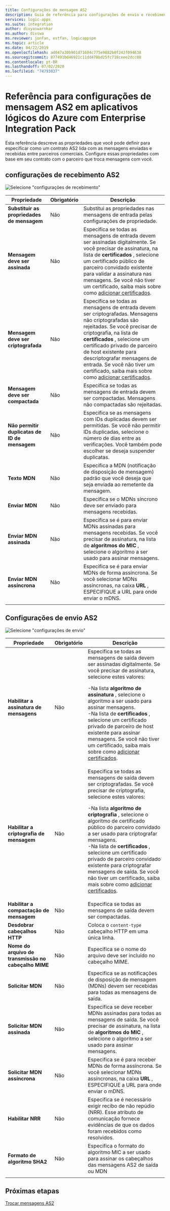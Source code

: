 ```yaml
---
title: Configurações de mensagem AS2
description: Guia de referência para configurações de envio e recebimento do AS2 em aplicativos lógicos do Azure com Enterprise Integration Pack
services: logic-apps
ms.suite: integration
author: divyaswarnkar
ms.author: divswa
ms.reviewer: jonfan, estfan, logicappspm
ms.topic: article
ms.date: 04/22/2019
ms.openlocfilehash: ad047a30b901d71604c775e9882b0f242f094638
ms.sourcegitcommit: 877491bd46921c11dd478bd25fc718ceee2dcc08
ms.contentlocale: pt-BR
ms.lasthandoff: 07/02/2020
ms.locfileid: "74793037"
---
```

# <a name="reference-for-as2-message-settings-in-azure-logic-apps-with-enterprise-integration-pack"></a>Referência para configurações de mensagem AS2 em aplicativos lógicos do Azure com Enterprise Integration Pack

Esta referência descreve as propriedades que você pode definir para especificar como um contrato AS2 lida com as mensagens enviadas e recebidas entre parceiros comerciais. Configure essas propriedades com base em seu contrato com o parceiro que troca mensagens com você.

<a name="AS2-incoming-messages"></a>

## <a name="as2-receive-settings"></a>configurações de recebimento AS2

![Selecione "configurações de recebimento"](./media/logic-apps-enterprise-integration-as2-message-settings/receive-settings.png)

| Propriedade | Obrigatório | Descrição |
|----------|----------|-------------|
| **Substituir as propriedades de mensagem** | Não | Substitui as propriedades nas mensagens de entrada pelas configurações de propriedade. |
| **Mensagem deve ser assinada** | Não | Especifica se todas as mensagens de entrada devem ser assinadas digitalmente. Se você precisar de assinatura, na lista de **certificados** , selecione um certificado público de parceiro convidado existente para validar a assinatura nas mensagens. Se você não tiver um certificado, saiba mais sobre como [adicionar certificados](../logic-apps/logic-apps-enterprise-integration-certificates.md). |
| **Mensagem deve ser criptografada** | Não | Especifica se todas as mensagens de entrada devem ser criptografadas. Mensagens não criptografadas são rejeitadas. Se você precisar de criptografia, na lista de **certificados** , selecione um certificado privado de parceiro de host existente para descriptografar mensagens de entrada. Se você não tiver um certificado, saiba mais sobre como [adicionar certificados](../logic-apps/logic-apps-enterprise-integration-certificates.md). |
| **Mensagem deve ser compactada** | Não | Especifica se todas as mensagens de entrada devem ser compactadas. Mensagens não compactadas são rejeitadas. |
| **Não permitir duplicatas de ID de mensagem** | Não | Especifica se as mensagens com IDs duplicadas devem ser permitidas. Se você não permitir IDs duplicadas, selecione o número de dias entre as verificações. Você também pode escolher se deseja suspender duplicatas. |
| **Texto MDN** | Não | Especifica a MDN (notificação de disposição de mensagem) padrão que você deseja que seja enviada ao remetente da mensagem. |
| **Enviar MDN** | Não | Especifica se o MDNs síncrono deve ser enviado para mensagens recebidas.  |
| **Enviar MDN assinada** | Não | Especifica se é para enviar MDNs assinadas para mensagens recebidas. Se você precisar de assinatura, na lista de **algoritmos do MIC** , selecione o algoritmo a ser usado para assinar mensagens. |
| **Enviar MDN assíncrona** | Não | Especifica se é para enviar MDNs de forma assíncrona. Se você selecionar MDNs assíncronas, na caixa **URL** , ESPECIFIQUE a URL para onde enviar o mDNS. |
||||

<a name="AS2-outgoing-messages"></a>

## <a name="as2-send-settings"></a>Configurações de envio AS2

![Selecione "configurações de envio"](./media/logic-apps-enterprise-integration-as2-message-settings/send-settings.png)

| Propriedade | Obrigatório | Descrição |
|----------|----------|-------------|
| **Habilitar a assinatura de mensagens** | Não | Especifica se todas as mensagens de saída devem ser assinadas digitalmente. Se você precisar de assinatura, selecione estes valores: <p>-Na lista **algoritmo de assinatura** , selecione o algoritmo a ser usado para assinar mensagens. <br>-Na lista de **certificados** , selecione um certificado privado de parceiro de host existente para assinar mensagens. Se você não tiver um certificado, saiba mais sobre como [adicionar certificados](../logic-apps/logic-apps-enterprise-integration-certificates.md). |
| **Habilitar a criptografia de mensagem** | Não | Especifica se todas as mensagens de saída devem ser criptografadas. Se você precisar de criptografia, selecione estes valores: <p>-Na lista **algoritmo de criptografia** , selecione o algoritmo de certificado público do parceiro convidado a ser usado para criptografar mensagens. <br>-Na lista de **certificados** , selecione um certificado privado de parceiro convidado existente para criptografar mensagens de saída. Se você não tiver um certificado, saiba mais sobre como [adicionar certificados](../logic-apps/logic-apps-enterprise-integration-certificates.md). |
| **Habilitar a compactação de mensagem** | Não | Especifica se todas as mensagens de saída devem ser compactadas. |
| **Desdobrar cabeçalhos HTTP** | Não | Coloca o `content-type` cabeçalho HTTP em uma única linha. |
| **Nome do arquivo de transmissão no cabeçalho MIME** | Não | Especifica se o nome do arquivo deve ser incluído no cabeçalho MIME. |
| **Solicitar MDN** | Não | Especifica se as notificações de disposição de mensagem (MDNs) devem ser recebidas para todas as mensagens de saída. |
| **Solicitar MDN assinada** | Não | Especifica se deve receber MDNs assinadas para todas as mensagens de saída. Se você precisar de assinatura, na lista de **algoritmos do MIC** , selecione o algoritmo a ser usado para assinar mensagens. |
| **Solicitar MDN assíncrona** | Não | Especifica se é para receber MDNs de forma assíncrona. Se você selecionar MDNs assíncronas, na caixa **URL** , ESPECIFIQUE a URL para onde enviar o mDNS. |
| **Habilitar NRR** | Não | Especifica se é necessário exigir recibo de não repúdio (NRR). Esse atributo de comunicação fornece evidências de que os dados foram recebidos como resolvidos. |
| **Formato de algoritmo SHA2** | Não | Especifica o formato do algoritmo MIC a ser usado para assinar os cabeçalhos das mensagens AS2 de saída ou MDN |
||||

## <a name="next-steps"></a>Próximas etapas

[Trocar mensagens AS2](../logic-apps/logic-apps-enterprise-integration-as2.md)
